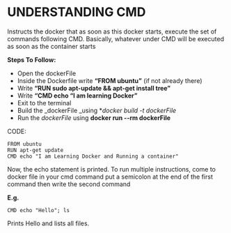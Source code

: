 # UNDERSTANDING CMD

Instructs the docker that as soon as this docker starts, execute the set of  commands following CMD. Basically, whatever under CMD will be executed as soon as the container starts


**Steps To Follow:**



*   Open the dockerFile
*   Inside the Dockerfile write **“FROM ubuntu”** (if not already there)
*   Write **“RUN sudo apt-update && apt-get install tree”**
*   Write **“CMD echo “I am learning Docker”**
*   Exit to the terminal 
*   Build the _dockerFile _using **docker build -t dockerFile*
*   Run the <em>dockerFile</em> using <strong>docker run --rm dockerFile</strong>

CODE: 

```
FROM ubuntu
RUN apt-get update
CMD echo "I am Learning Docker and Running a container"
```


Now, the echo statement is printed.  To run multiple instructions, come to docker file in your cmd command put a semicolon at the end of the first command then write the second command 

**E.g.**

```
CMD echo "Hello"; ls
```


Prints Hello and lists all files.

